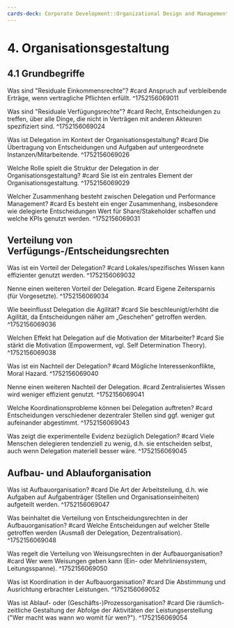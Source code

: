 ```yaml
---
cards-deck: Corporate Development::Organizational Design and Management
---
```


# 4. Organisationsgestaltung

## 4.1 Grundbegriffe

Was sind "Residuale Einkommensrechte"? #card
Anspruch auf verbleibende Erträge, wenn vertragliche Pflichten erfüllt.
^1752156069011

Was sind "Residuale Verfügungsrechte"? #card
Recht, Entscheidungen zu treffen, über alle Dinge, die nicht in Verträgen mit anderen Akteuren spezifiziert sind.
^1752156069024

Was ist Delegation im Kontext der Organisationsgestaltung? #card
Die Übertragung von Entscheidungen und Aufgaben auf untergeordnete Instanzen/Mitarbeitende.
^1752156069026

Welche Rolle spielt die Struktur der Delegation in der Organisationsgestaltung? #card
Sie ist ein zentrales Element der Organisationsgestaltung.
^1752156069029

Welcher Zusammenhang besteht zwischen Delegation und Performance Management? #card
Es besteht ein enger Zusammenhang, insbesondere wie delegierte Entscheidungen Wert für Share/Stakeholder schaffen und welche KPIs genutzt werden.
^1752156069031

## Verteilung von Verfügungs-/Entscheidungsrechten

Was ist ein Vorteil der Delegation? #card
Lokales/spezifisches Wissen kann effizienter genutzt werden.
^1752156069032

Nenne einen weiteren Vorteil der Delegation. #card
Eigene Zeitersparnis (für Vorgesetzte).
^1752156069034

Wie beeinflusst Delegation die Agilität? #card
Sie beschleunigt/erhöht die Agilität, da Entscheidungen näher am „Geschehen“ getroffen werden.
^1752156069036

Welchen Effekt hat Delegation auf die Motivation der Mitarbeiter? #card
Sie stärkt die Motivation (Empowerment, vgl. Self Determination Theory).
^1752156069038

Was ist ein Nachteil der Delegation? #card
Mögliche Interessenkonflikte, Moral Hazard.
^1752156069040

Nenne einen weiteren Nachteil der Delegation. #card
Zentralisiertes Wissen wird weniger effizient genutzt.
^1752156069041

Welche Koordinationsprobleme können bei Delegation auftreten? #card
Entscheidungen verschiedener dezentraler Stellen sind ggf. weniger gut aufeinander abgestimmt.
^1752156069043

Was zeigt die experimentelle Evidenz bezüglich Delegation? #card
Viele Menschen delegieren tendenziell zu wenig, d.h. sie entscheiden selbst, auch wenn Delegation materiell besser wäre.
^1752156069045

## Aufbau- und Ablauforganisation

Was ist Aufbauorganisation? #card
Die Art der Arbeitsteilung, d.h. wie Aufgaben auf Aufgabenträger (Stellen und Organisationseinheiten) aufgeteilt werden.
^1752156069047

Was beinhaltet die Verteilung von Entscheidungsrechten in der Aufbauorganisation? #card
Welche Entscheidungen auf welcher Stelle getroffen werden (Ausmaß der Delegation, Dezentralisation).
^1752156069048

Was regelt die Verteilung von Weisungsrechten in der Aufbauorganisation? #card
Wer wem Weisungen geben kann (Ein- oder Mehrliniensystem, Leitungsspanne).
^1752156069050

Was ist Koordination in der Aufbauorganisation? #card
Die Abstimmung und Ausrichtung erbrachter Leistungen.
^1752156069052

Was ist Ablauf- oder (Geschäfts-)Prozessorganisation? #card
Die räumlich-zeitliche Gestaltung der Abfolge der Aktivitäten der Leistungserstellung ("Wer macht was wann wo womit für wen?").
^1752156069054
